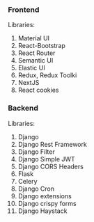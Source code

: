 ### Frontend
Libraries:
1. Material UI
2. React-Bootstrap
3. React Router
4. Semantic UI
5. Elastic UI
6. Redux, Redux Toolki
7. NextJS
8. React cookies


### Backend
Libraries:
1. Django
2. Django Rest Framework
3. Django Filter
4. Django Simple JWT
5. Django CORS Headers
6. Flask
7. Celery
8. Django Cron
9. Django extensions
10. Django crispy forms
11. Django Haystack